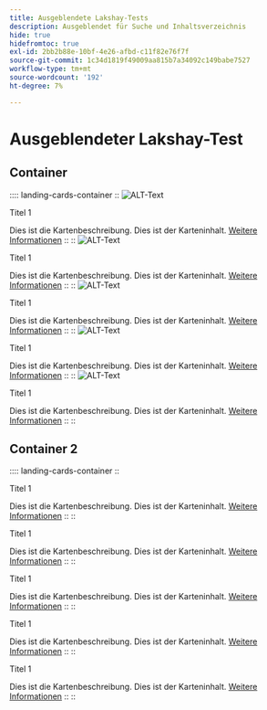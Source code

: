 ```yaml
---
title: Ausgeblendete Lakshay-Tests
description: Ausgeblendet für Suche und Inhaltsverzeichnis
hide: true
hidefromtoc: true
exl-id: 2bb2b88e-10bf-4e26-afbd-c11f82e76f7f
source-git-commit: 1c34d1819f49009aa815b7a34092c149babe7527
workflow-type: tm+mt
source-wordcount: '192'
ht-degree: 7%

---
```



# Ausgeblendeter Lakshay-Test

## Container

:::: landing-cards-container
::
![ALT-Text](https://experienceleague.adobe.com/en/docs/experience-manager-sites-optimizer/content/media_1173e9b57de6809d27fd2ccd8809bd5cee2437e3d.png?width=2000&amp;format=webply&amp;optimize=medium&amp;lang=en)

Titel 1

Dies ist die Kartenbeschreibung.
Dies ist der Karteninhalt.
[Weitere Informationen](https://experienceleague.adobe.com/?lang=de)
::
::
![ALT-Text](https://experienceleague.adobe.com/en/docs/experience-manager-sites-optimizer/content/media_1173e9b57de6809d27fd2ccd8809bd5cee2437e3d.png?width=2000&amp;format=webply&amp;optimize=medium&amp;lang=en)

Titel 1

Dies ist die Kartenbeschreibung.
Dies ist der Karteninhalt.
[Weitere Informationen](https://experienceleague.adobe.com/?lang=de)
::
::
![ALT-Text](https://experienceleague.adobe.com/en/docs/experience-manager-sites-optimizer/content/media_1173e9b57de6809d27fd2ccd8809bd5cee2437e3d.png?width=2000&amp;format=webply&amp;optimize=medium&amp;lang=en)

Titel 1

Dies ist die Kartenbeschreibung.
Dies ist der Karteninhalt.
[Weitere Informationen](https://experienceleague.adobe.com/?lang=de)
::
::
![ALT-Text](https://experienceleague.adobe.com/en/docs/experience-manager-sites-optimizer/content/media_1173e9b57de6809d27fd2ccd8809bd5cee2437e3d.png?width=2000&amp;format=webply&amp;optimize=medium&amp;lang=en)

Titel 1

Dies ist die Kartenbeschreibung.
Dies ist der Karteninhalt.
[Weitere Informationen](https://experienceleague.adobe.com/?lang=de)
::
::
![ALT-Text](https://experienceleague.adobe.com/en/docs/experience-manager-sites-optimizer/content/media_1173e9b57de6809d27fd2ccd8809bd5cee2437e3d.png?width=2000&amp;format=webply&amp;optimize=medium&amp;lang=en)

Titel 1

Dies ist die Kartenbeschreibung.
Dies ist der Karteninhalt.
[Weitere Informationen](https://experienceleague.adobe.com/?lang=de)
::
::

## Container 2

:::: landing-cards-container
::

Titel 1

Dies ist die Kartenbeschreibung.
Dies ist der Karteninhalt.
[Weitere Informationen](https://experienceleague.adobe.com/?lang=de)
::
::

Titel 1

Dies ist die Kartenbeschreibung.
Dies ist der Karteninhalt.
[Weitere Informationen](https://experienceleague.adobe.com/?lang=de)
::
::

Titel 1

Dies ist die Kartenbeschreibung.
Dies ist der Karteninhalt.
[Weitere Informationen](https://experienceleague.adobe.com/?lang=de)
::
::

Titel 1

Dies ist die Kartenbeschreibung.
Dies ist der Karteninhalt.
[Weitere Informationen](https://experienceleague.adobe.com/?lang=de)
::
::

Titel 1

Dies ist die Kartenbeschreibung.
Dies ist der Karteninhalt.
[Weitere Informationen](https://experienceleague.adobe.com/?lang=de)
::
::
